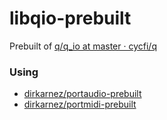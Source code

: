 libqio-prebuilt
===============
Prebuilt of [q/q_io at master · cycfi/q](https://github.com/cycfi/q/tree/master/q_io)

### Using
- [dirkarnez/portaudio-prebuilt](https://github.com/dirkarnez/portaudio-prebuilt)
- [dirkarnez/portmidi-prebuilt](https://github.com/dirkarnez/portmidi-prebuilt)
